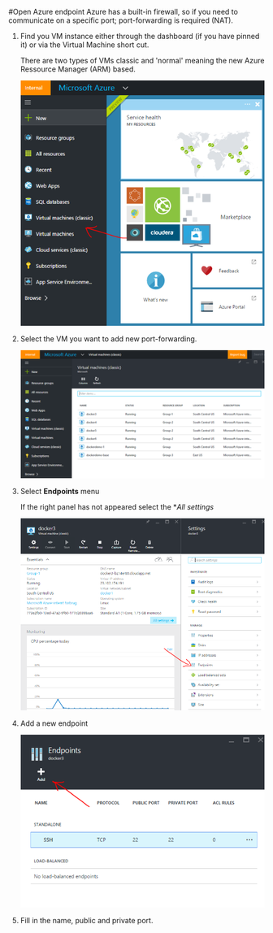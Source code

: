 #Open Azure endpoint
Azure has a built-in firewall, so if you need to communicate on a specific port; port-forwarding is required (NAT).

1. Find you VM instance either through the dashboard (if you have pinned it) or via the Virtual Machine short cut.

	There are two types of VMs classic and 'normal' meaning the new Azure Ressource Manager (ARM) based.
	
	![](VmShortCut.png)
	
2. Select the VM you want to add new port-forwarding.

	![](SelectVm.png)
	
3. Select **Endpoints** menu

	If the right panel has not appeared select the **All settings*

	![](SelectEndpoints.png)

4. Add a new endpoint

	![](AddNewEndpoint.png)
	
5. Fill in the name, public and private port.